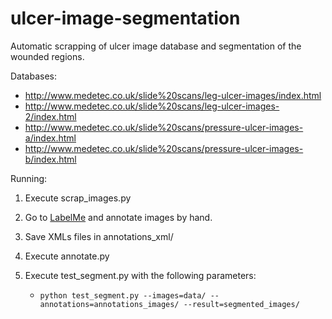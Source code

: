 # ulcer-image-segmentation

Automatic scrapping of ulcer image database and segmentation of the wounded regions.

Databases:

- http://www.medetec.co.uk/slide%20scans/leg-ulcer-images/index.html
- http://www.medetec.co.uk/slide%20scans/leg-ulcer-images-2/index.html
- http://www.medetec.co.uk/slide%20scans/pressure-ulcer-images-a/index.html
- http://www.medetec.co.uk/slide%20scans/pressure-ulcer-images-b/index.html

Running:

1. Execute scrap_images.py

2. Go to [LabelMe](http://labelme.csail.mit.edu/Release3.0/) and annotate images by hand.

3. Save XMLs files in annotations_xml/

4. Execute annotate.py

5. Execute test_segment.py with the following parameters:

    - `python test_segment.py --images=data/ --annotations=annotations_images/ --result=segmented_images/`
